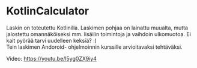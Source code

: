 # KotlinCalculator

Laskin on toteutettu Kotlinilla. Laskimen pohjaa on lainattu muualta, mutta jalostettu omannäköiseksi mm. lisäilin toimintoja ja vaihdoin ulkomuotoa.
Ei kait pyörää tarvi uudelleen keksiä? :)  
Tein laskimen Andoroid- ohjelmoinnin kurssille arvioitavaksi tehtäväksi. 

Video: https://youtu.be/l5yg0ZX9iy4
